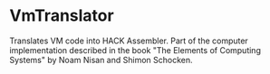# VmTranslator

Translates VM code into HACK Assembler.
Part of the computer implementation described in the book "The Elements of Computing Systems" by Noam Nisan and Shimon Schocken.
